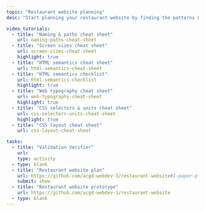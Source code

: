 ```yaml
---
topic: "Restaurant website planning"
desc: "Start planning your restaurant website by finding the patterns & the basic CSS properties you need."

video_tutorials:
  - title: "Naming & paths cheat sheet"
    url: naming-paths-cheat-sheet
  - title: "Screen sizes cheat sheet"
    url: screen-sizes-cheat-sheet
    highlight: true
  - title: "HTML semantics cheat sheet"
    url: html-semantics-cheat-sheet
  - title: "HTML semantics checklist"
    url: html-semantics-checklist
    highlight: true
  - title: "Web typography cheat sheet"
    url: web-typography-cheat-sheet
    highlight: true
  - title: "CSS selectors & units cheat sheet"
    url: css-selectors-units-cheat-sheet
    highlight: true
  - title: "CSS layout cheat sheet"
    url: css-layout-cheat-sheet

tasks:
  - title: "Validation Verifier"
    url:
    type: activity
  - type: blank
  - title: "Restaurant website plan"
    url: https://github.com/acgd-webdev-1/restaurant-website#1-paper-plan
    submit: show
  - title: "Restaurant website prototype"
    url: https://github.com/acgd-webdev-1/restaurant-website
  - type: blank
---
```


